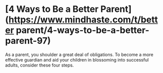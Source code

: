 
# [4 Ways to Be a Better Parent](https://www.mindhaste.com/t/better parent/4-ways-to-be-a-better-parent-97)

As a parent, you shoulder a great deal of obligations. To become a more effective guardian and aid your children in blossoming into successful adults, consider these four steps.
    